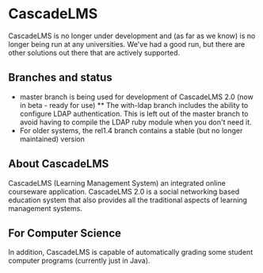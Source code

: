 
# CascadeLMS

CascadeLMS is no longer under development and (as far as we know) is no longer being run at any universities. We've had a good run, but there are other solutions out there that are actively supported.

## Branches and status

 * master branch is being used for development of CascadeLMS 2.0 (now in beta - ready for use)
 ** The with-ldap branch includes the ability to configure LDAP authentication. This is left out of the master branch to avoid having to compile the LDAP ruby module when you don't need it.
 * For older systems, the rel1.4 branch contains a stable (but no longer maintained) version

## About CascadeLMS

CascadeLMS (Learning Management System) an integrated online courseware application. CascadeLMS 2.0 is a social networking based education system that also provides all the traditional aspects of learning management systems.

## For Computer Science

In addition, CascadeLMS is capable of automatically grading some student computer programs (currently just in Java).
